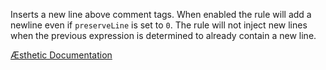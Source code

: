 Inserts a new line above comment tags. When enabled the rule will add a newline even if `preserveLine` is set to `0`. The rule will not inject new lines when the previous expression is determined to already contain a new line.


[Æsthetic Documentation](https://æsthetic.dev/rules/liquid/commentNewline/)
